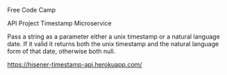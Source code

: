 Free Code Camp

API Project
Timestamp Microservice

Pass a string as a parameter either a unix timestamp or a natural language date.
If it valid it returns both the unix timestamp and the natural language form of that date, otherwise both null.

https://hisener-timestamp-api.herokuapp.com/